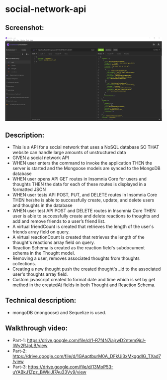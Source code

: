 # social-network-api

## Screenshot:
![](src/screenshot.png)

## Description:
- This is a API for a social network that uses a NoSQL database SO THAT website can handle large amounts of unstructured data
- GIVEN a social network API
- WHEN user enters the command to invoke the application THEN the server is started and the Mongoose models are synced to the MongoDB database
- WHEN user opens API GET routes in Insomnia Core for users and thoughts THEN the data for each of these routes is displayed in a formatted JSON
- WHEN user tests API POST, PUT, and DELETE routes in Insomnia Core THEN he/she is able to successfully create, update, and delete users and thoughts in the database
- WHEN user test API POST and DELETE routes in Insomnia Core THEN user is able to successfully create and delete reactions to thoughts and add and remove friends to a user’s friend list.
- A virtual friendCount is created that retrieves the length of the user's friends array field on query.
- A virtual reactionCount is created that retrieves the length of the thought's reactions array field on query.
- Reaction Schema is created as the reaction field's subdocument schema in the Thought model.
- Removing a user, removes associated thoughts from thoughts collections.
- Creating a new thought push the created thought's _id to the associated user's thoughts array field.
- Custom javascript created to format date and time which is set by get method in the createdAt fields in both Thought and Reaction Schema.

## Technical description: 
- mongoDB (mongoose) and Sequelize is used.

## Walkthrough video:
- Part-1: https://drive.google.com/file/d/1-R7f4N7iajrwD2ntem9jrJ-IWy2RJoLB/view
- Part-2: https://drive.google.com/file/d/1GAaqtburM0A_DFkUi3xMkggdIG_TXad7/view
- Part-3: https://drive.google.com/file/d/13MoP53-uYABkJ1Zpz_BWklJI7Au33Vy9/view
